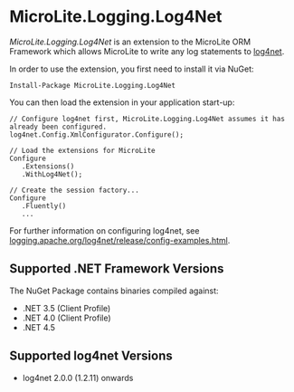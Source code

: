 MicroLite.Logging.Log4Net
=========================

_MicroLite.Logging.Log4Net_ is an extension to the MicroLite ORM Framework which allows MicroLite to write any log statements to [log4net](http://logging.apache.org/log4net/).

In order to use the extension, you first need to install it via NuGet:

    Install-Package MicroLite.Logging.Log4Net

You can then load the extension in your application start-up:

    // Configure log4net first, MicroLite.Logging.Log4Net assumes it has already been configured.
    log4net.Config.XmlConfigurator.Configure();

    // Load the extensions for MicroLite
    Configure
       .Extensions()
       .WithLog4Net();

    // Create the session factory...
    Configure
       .Fluently()
       ...

For further information on configuring log4net, see [logging.apache.org/log4net/release/config-examples.html](http://logging.apache.org/log4net/release/config-examples.html).

## Supported .NET Framework Versions

The NuGet Package contains binaries compiled against:

* .NET 3.5 (Client Profile)
* .NET 4.0 (Client Profile)
* .NET 4.5

## Supported log4net Versions

* log4net 2.0.0 (1.2.11) onwards